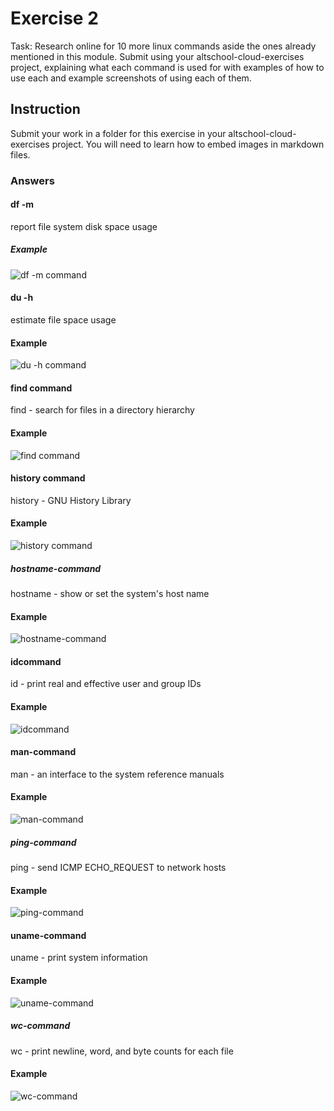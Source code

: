 # Exercise 2


Task: Research online for 10 more linux commands aside the ones already mentioned in this module. Submit using your altschool-cloud-exercises project, explaining what each command is used for with examples of how to use each and example screenshots of using each of them.

## Instruction

Submit your work in a folder for this exercise in your altschool-cloud-exercises project. You will need to learn how to embed images in markdown files.

### Answers

#### df -m 
 
 report file system disk space usage

 ##### Example

 ![df -m command](Screenshots/df%20-m%20command.png)

#### du -h 

estimate file space usage

#### Example

![du -h command](Screenshots/du%20-h%20command.png)

#### find command 

find - search for files in a directory hierarchy

#### Example

![find command](Screenshots/findcommand.png)

#### history command 

 history - GNU History Library

#### Example

![history command](Screenshots/historycommand.png)

##### hostname-command

 hostname - show or set the system's host name

#### Example

![hostname-command](Screenshots/hostname-command.png)

#### idcommand

  id - print real and effective user and group IDs

#### Example

![idcommand](Screenshots/idcommand.png)

#### man-command

  man - an interface to the system reference manuals

#### Example

![man-command](Screenshots/man-command.png)

##### ping-command

 ping - send ICMP ECHO_REQUEST to network hosts

#### Example

![ping-command](Screenshots/ping-command.png)

#### uname-command

 uname - print system information

#### Example

![uname-command](Screenshots/uname-command.png)

##### wc-command

 wc - print newline, word, and byte counts for each file

#### Example

![wc-command](Screenshots/wc-command.png)



